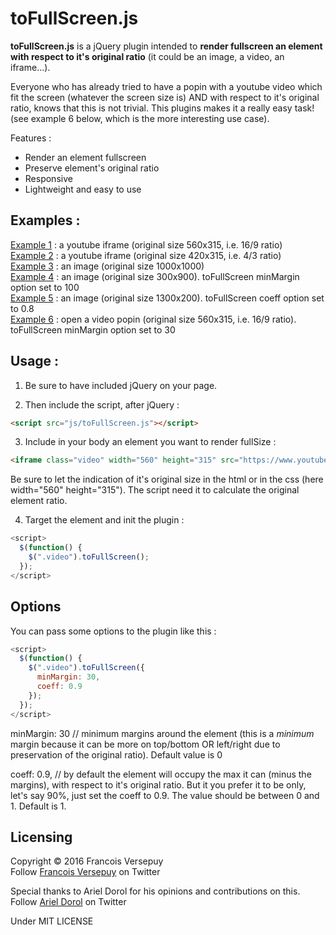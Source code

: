 # toFullScreen.js

**toFullScreen.js** is a jQuery plugin intended to **render fullscreen an element with respect to it's original ratio** (it could be an image, a video, an iframe...).

Everyone who has already tried to have a popin with a youtube video which fit the screen (whatever the screen size is) AND with respect to it's original ratio, knows that this is not trivial. This plugins makes it a really easy task! (see example 6 below, which is the more interesting use case).

Features :
* Render an element fullscreen
* Preserve element's original ratio
* Responsive
* Lightweight and easy to use

## Examples :

[Example 1](http://codepen.io/FrancoisV/pen/vLvQYV) : a youtube iframe (original size 560x315, i.e. 16/9 ratio)  
[Example 2](http://codepen.io/FrancoisV/pen/JGweyZ) : a youtube iframe (original size 420x315, i.e. 4/3 ratio)  
[Example 3](http://codepen.io/FrancoisV/pen/YwdKZe) : an image (original size 1000x1000)  
[Example 4](http://codepen.io/FrancoisV/pen/LGMgLy) : an image (original size 300x900). toFullScreen minMargin option set to 100  
[Example 5](http://codepen.io/FrancoisV/pen/qbLJLP) : an image (original size 1300x200). toFullScreen coeff option set to 0.8  
[Example 6](http://codepen.io/FrancoisV/pen/OMrazP) : open a video popin (original size 560x315, i.e. 16/9 ratio). toFullScreen minMargin option set to 30

## Usage :

1) Be sure to have included jQuery on your page.

2) Then include the script, after jQuery :
```html
<script src="js/toFullScreen.js"></script>
```

3) Include in your body an element you want to render fullSize :
```html
<iframe class="video" width="560" height="315" src="https://www.youtube.com/embed/IyTv_SR2uUo" frameborder="0" allowfullscreen></iframe>
```
Be sure to let the indication of it's original size in the html or in the css (here width="560" height="315"). The script need it to calculate the original element ratio.

4) Target the element and init the plugin :
```javascript
<script>
  $(function() {
    $(".video").toFullScreen();
  });
</script>
```

## Options

You can pass some options to the plugin like this :
```javascript
<script>
  $(function() {
    $(".video").toFullScreen({
      minMargin: 30,
      coeff: 0.9
    });
  });
</script>
```

minMargin: 30 // minimum margins around the element (this is a *minimum* margin because it can be more on top/bottom OR left/right due to preservation of the original ratio). Default value is 0

coeff: 0.9, // by default the element will occupy the max it can (minus the margins), with respect to it's original ratio. But it you prefer it to be only, let's say 90%, just set the coeff to 0.9. The value should be between 0 and 1. Default is 1.

## Licensing

Copyright © 2016 Francois Versepuy  
Follow [Francois Versepuy](https://twitter.com/fanfan92) on Twitter

Special thanks to Ariel Dorol for his opinions and contributions on this.  
Follow [Ariel Dorol](https://twitter.com/darkylmnx) on Twitter

Under MIT LICENSE
